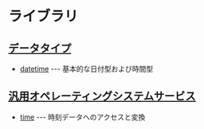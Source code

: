 # ライブラリ

## [データタイプ](https://docs.python.org/ja/3/library/datatypes.html)

- [datetime](datetime) --- 基本的な日付型および時間型

## [汎用オペレーティングシステムサービス](https://docs.python.org/ja/3/library/allos.html)

- [time](time) --- 時刻データへのアクセスと変換
